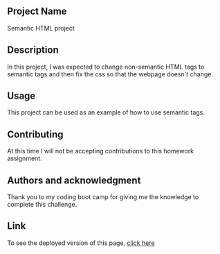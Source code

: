 ## Project Name
Semantic HTML project

## Description
In this project, I was expected to change non-semantic HTML tags to semantic tags and then fix the css so that the webpage doesn't change. 

## Usage
This project can be used as an example of how to use semantic tags.

## Contributing
At this time I will not be accepting contributions to this homework assignment.

## Authors and acknowledgment
Thank you to my coding boot camp for giving me the knowledge to complete this challenge. 

## Link
To see the deployed version of this page, [click here](https://annamanrodt.github.io/semantic-html/)

